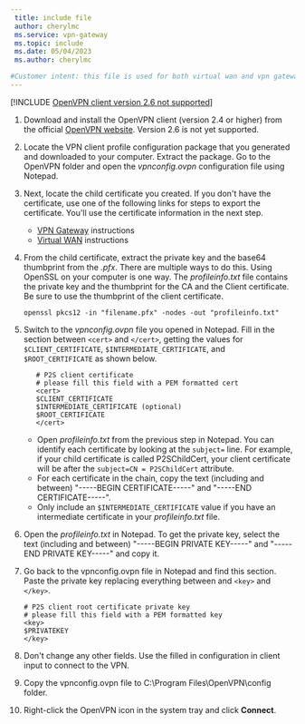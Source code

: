 ```yaml
---
 title: include file
 author: cherylmc
 ms.service: vpn-gateway
 ms.topic: include
 ms.date: 05/04/2023
 ms.author: cherylmc

#Customer intent: this file is used for both virtual wan and vpn gateway articles.
---
```


[!INCLUDE [OpenVPN client version 2.6 not supported](./vpn-gateway-vwan-open-vpn-client-version-unsupported.md)]

1. Download and install the OpenVPN client (version 2.4 or higher) from the official [OpenVPN website](https://openvpn.net/index.php/open-source/downloads.html). Version 2.6 is not yet supported.
1. Locate the VPN client profile configuration package that you generated and downloaded to your computer. Extract the package. Go to the OpenVPN folder and open the *vpnconfig.ovpn* configuration file using Notepad.
1. Next, locate the child certificate you created. If you don't have the certificate, use one of the following links for steps to export the certificate. You'll use the certificate information in the next step.

   * [VPN Gateway](/azure/vpn-gateway/vpn-gateway-certificates-point-to-site#clientexport) instructions
   * [Virtual WAN](/azure/virtual-wan/certificates-point-to-site#clientexport) instructions
1. From the child certificate, extract the private key and the base64 thumbprint from the *.pfx*. There are multiple ways to do this. Using OpenSSL on your computer is one way. The *profileinfo.txt* file contains the private key and the thumbprint for the CA and the Client certificate. Be sure to use the thumbprint of the client certificate.

   ```
   openssl pkcs12 -in "filename.pfx" -nodes -out "profileinfo.txt"
   ```
1. Switch to the *vpnconfig.ovpn* file you opened in Notepad. Fill in the section between `<cert>` and `</cert>`, getting the values for `$CLIENT_CERTIFICATE`, `$INTERMEDIATE_CERTIFICATE`, and `$ROOT_CERTIFICATE` as shown below.

   ```
      # P2S client certificate
      # please fill this field with a PEM formatted cert
      <cert>
      $CLIENT_CERTIFICATE
      $INTERMEDIATE_CERTIFICATE (optional)
      $ROOT_CERTIFICATE
      </cert>
      ```

   * Open *profileinfo.txt* from the previous step in Notepad. You can identify each certificate by looking at the `subject=` line. For example, if your child certificate is called P2SChildCert, your client certificate will be after the `subject=CN = P2SChildCert` attribute.
   * For each certificate in the chain, copy the text (including and between) "-----BEGIN CERTIFICATE-----" and "-----END CERTIFICATE-----".
   * Only include an  `$INTERMEDIATE_CERTIFICATE` value if you have an intermediate certificate in your *profileinfo.txt* file.
1. Open the *profileinfo.txt* in Notepad. To get the private key, select the text (including and between) "-----BEGIN PRIVATE KEY-----" and "-----END PRIVATE KEY-----" and copy it.
1. Go back to the vpnconfig.ovpn file in Notepad and find this section. Paste the private key replacing everything between and `<key>` and `</key>`.

   ```
   # P2S client root certificate private key
   # please fill this field with a PEM formatted key
   <key>
   $PRIVATEKEY
   </key>
   ```

1. Don't change any other fields. Use the filled in configuration in client input to connect to the VPN.
1. Copy the vpnconfig.ovpn file to C:\Program Files\OpenVPN\config folder.
1. Right-click the OpenVPN icon in the system tray and click **Connect**.

